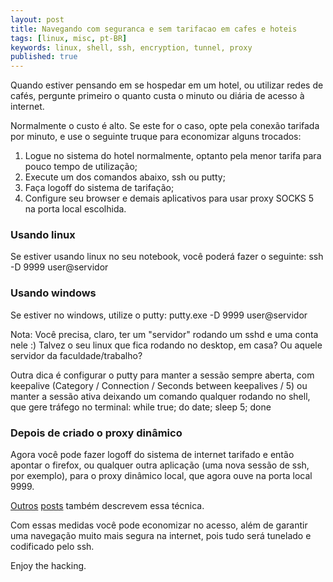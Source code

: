 ```yaml
---
layout: post
title: Navegando com seguranca e sem tarifacao em cafes e hoteis
tags: [linux, misc, pt-BR]
keywords: linux, shell, ssh, encryption, tunnel, proxy
published: true
---
```

Quando estiver pensando em se hospedar em um hotel, ou utilizar redes de
cafés, pergunte primeiro o quanto custa o minuto ou diária de acesso à
internet.

Normalmente o custo é alto. Se este for o caso, opte pela conexão tarifada
por minuto, e use o seguinte truque para economizar alguns trocados:

1. Logue no sistema do hotel normalmente, optanto pela menor tarifa para
pouco tempo de utilização;
2. Execute um dos comandos abaixo, ssh ou putty;
3. Faça logoff do sistema de tarifação;
4. Configure seu browser e demais aplicativos para usar proxy SOCKS 5 na
porta local escolhida.

### Usando linux
Se estiver usando linux no seu notebook, você poderá fazer o seguinte:
    ssh -D 9999 user@servidor

### Usando windows
Se estiver no windows, utilize o putty:
    putty.exe -D 9999 user@servidor

Nota: Você precisa, claro, ter um "servidor" rodando um sshd e uma conta nele
:) Talvez o seu linux que fica rodando no desktop, em casa? Ou aquele
servidor da faculdade/trabalho?

Outra dica é configurar o putty para manter a sessão sempre aberta, com
keepalive (Category / Connection / Seconds between keepalives / 5) ou manter
a sessão ativa deixando um comando qualquer rodando no shell, que gere
tráfego no terminal:
    while true; do date; sleep 5; done

### Depois de criado o proxy dinâmico
Agora você pode fazer logoff do sistema de internet tarifado e então apontar
o firefox, ou qualquer outra aplicação (uma nova sessão de ssh, por exemplo),
para o proxy dinâmico local, que agora ouve na porta local 9999.

[Outros](http://vectrosecurity.com/content/view/67/26) [posts](http://www.nardol.org/2009/3/9/maceio-took-some-days-off)
também descrevem essa técnica.

Com essas medidas você pode economizar no acesso, além de garantir uma
navegação muito mais segura na internet, pois tudo será tunelado e codificado
pelo ssh.

Enjoy the hacking.
